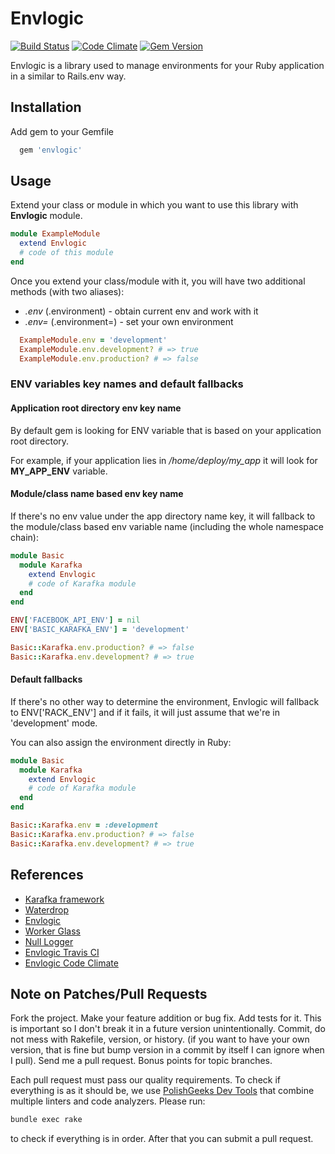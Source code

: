 # Envlogic

[![Build Status](https://travis-ci.org/karafka/envlogic.png)](https://travis-ci.org/karafka/envlogic)
[![Code Climate](https://codeclimate.com/github/karafka/envlogic/badges/gpa.svg)](https://codeclimate.com/github/karafka/envlogic)
[![Gem Version](https://badge.fury.io/rb/envlogic.svg)](http://badge.fury.io/rb/envlogic)

Envlogic is a library used to manage environments for your Ruby application in a similar to Rails.env way.

## Installation

Add gem to your Gemfile
```ruby
  gem 'envlogic'
```

## Usage

Extend your class or module in which you want to use this library with **Envlogic** module.

```ruby
module ExampleModule
  extend Envlogic
  # code of this module
end
```

Once you extend your class/module with it, you will have two additional methods (with two aliases):

 - *.env* (.environment) - obtain current env and work with it
 - *.env=* (.environment=) - set your own environment

```ruby
  ExampleModule.env = 'development'
  ExampleModule.env.development? # => true
  ExampleModule.env.production? # => false
```

### ENV variables key names and default fallbacks

#### Application root directory env key name

By default gem is looking for ENV variable that is based on your application root directory.

For example, if your application lies in */home/deploy/my_app* it will look for **MY_APP_ENV** variable.

#### Module/class name based env key name

If there's no env value under the app directory name key, it will fallback to the module/class based env variable name (including the whole namespace chain):

```ruby
module Basic
  module Karafka
    extend Envlogic
    # code of Karafka module
  end
end
```

```ruby
ENV['FACEBOOK_API_ENV'] = nil
ENV['BASIC_KARAFKA_ENV'] = 'development'

Basic::Karafka.env.production? # => false
Basic::Karafka.env.development? # => true
```

#### Default fallbacks

If there's no other way to determine the environment, Envlogic will fallback to ENV['RACK_ENV'] and if it fails, it will just assume that we're in 'development' mode.

You can also assign the environment directly in Ruby:

```ruby
module Basic
  module Karafka
    extend Envlogic
    # code of Karafka module
  end
end

Basic::Karafka.env = :development
Basic::Karafka.env.production? # => false
Basic::Karafka.env.development? # => true
```

## References

* [Karafka framework](https://github.com/karafka/karafka)
* [Waterdrop](https://github.com/karafka/waterdrop)
* [Envlogic](https://github.com/karafka/envlogic)
* [Worker Glass](https://github.com/karafka/worker-glass)
* [Null Logger](https://github.com/karafka/null-logger)
* [Envlogic Travis CI](https://travis-ci.org/karafka/envlogic)
* [Envlogic Code Climate](https://codeclimate.com/github/karafka/envlogic)

## Note on Patches/Pull Requests

Fork the project.
Make your feature addition or bug fix.
Add tests for it. This is important so I don't break it in a future version unintentionally.
Commit, do not mess with Rakefile, version, or history. (if you want to have your own version, that is fine but bump version in a commit by itself I can ignore when I pull). Send me a pull request. Bonus points for topic branches.

Each pull request must pass our quality requirements. To check if everything is as it should be, we use [PolishGeeks Dev Tools](https://github.com/polishgeeks/polishgeeks-dev-tools) that combine multiple linters and code analyzers. Please run:

```bash
bundle exec rake
```

to check if everything is in order. After that you can submit a pull request.
